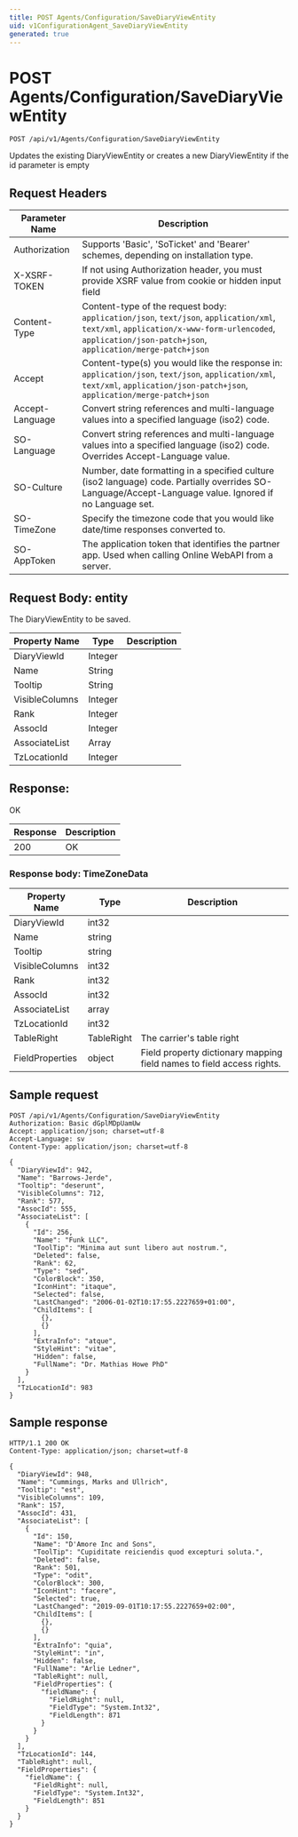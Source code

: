 ```yaml
---
title: POST Agents/Configuration/SaveDiaryViewEntity
uid: v1ConfigurationAgent_SaveDiaryViewEntity
generated: true
---
```


# POST Agents/Configuration/SaveDiaryViewEntity

```http
POST /api/v1/Agents/Configuration/SaveDiaryViewEntity
```

Updates the existing DiaryViewEntity or creates a new DiaryViewEntity if the id parameter is empty








## Request Headers

| Parameter Name | Description |
|----------------|-------------|
| Authorization  | Supports 'Basic', 'SoTicket' and 'Bearer' schemes, depending on installation type. |
| X-XSRF-TOKEN   | If not using Authorization header, you must provide XSRF value from cookie or hidden input field |
| Content-Type | Content-type of the request body: `application/json`, `text/json`, `application/xml`, `text/xml`, `application/x-www-form-urlencoded`, `application/json-patch+json`, `application/merge-patch+json` |
| Accept         | Content-type(s) you would like the response in: `application/json`, `text/json`, `application/xml`, `text/xml`, `application/json-patch+json`, `application/merge-patch+json` |
| Accept-Language | Convert string references and multi-language values into a specified language (iso2) code. |
| SO-Language | Convert string references and multi-language values into a specified language (iso2) code. Overrides Accept-Language value. |
| SO-Culture | Number, date formatting in a specified culture (iso2 language) code. Partially overrides SO-Language/Accept-Language value. Ignored if no Language set. |
| SO-TimeZone | Specify the timezone code that you would like date/time responses converted to. |
| SO-AppToken | The application token that identifies the partner app. Used when calling Online WebAPI from a server. |

## Request Body: entity 

The DiaryViewEntity to be saved. 

| Property Name | Type |  Description |
|----------------|------|--------------|
| DiaryViewId | Integer |  |
| Name | String |  |
| Tooltip | String |  |
| VisibleColumns | Integer |  |
| Rank | Integer |  |
| AssocId | Integer |  |
| AssociateList | Array |  |
| TzLocationId | Integer |  |

## Response:

OK

| Response | Description |
|----------------|-------------|
| 200 | OK |

### Response body: TimeZoneData

| Property Name | Type |  Description |
|----------------|------|--------------|
| DiaryViewId | int32 |  |
| Name | string |  |
| Tooltip | string |  |
| VisibleColumns | int32 |  |
| Rank | int32 |  |
| AssocId | int32 |  |
| AssociateList | array |  |
| TzLocationId | int32 |  |
| TableRight | TableRight | The carrier's table right |
| FieldProperties | object | Field property dictionary mapping field names to field access rights. |

## Sample request

```http!
POST /api/v1/Agents/Configuration/SaveDiaryViewEntity
Authorization: Basic dGplMDpUamUw
Accept: application/json; charset=utf-8
Accept-Language: sv
Content-Type: application/json; charset=utf-8

{
  "DiaryViewId": 942,
  "Name": "Barrows-Jerde",
  "Tooltip": "deserunt",
  "VisibleColumns": 712,
  "Rank": 577,
  "AssocId": 555,
  "AssociateList": [
    {
      "Id": 256,
      "Name": "Funk LLC",
      "ToolTip": "Minima aut sunt libero aut nostrum.",
      "Deleted": false,
      "Rank": 62,
      "Type": "sed",
      "ColorBlock": 350,
      "IconHint": "itaque",
      "Selected": false,
      "LastChanged": "2006-01-02T10:17:55.2227659+01:00",
      "ChildItems": [
        {},
        {}
      ],
      "ExtraInfo": "atque",
      "StyleHint": "vitae",
      "Hidden": false,
      "FullName": "Dr. Mathias Howe PhD"
    }
  ],
  "TzLocationId": 983
}
```

## Sample response

```http_
HTTP/1.1 200 OK
Content-Type: application/json; charset=utf-8

{
  "DiaryViewId": 948,
  "Name": "Cummings, Marks and Ullrich",
  "Tooltip": "est",
  "VisibleColumns": 109,
  "Rank": 157,
  "AssocId": 431,
  "AssociateList": [
    {
      "Id": 150,
      "Name": "D'Amore Inc and Sons",
      "ToolTip": "Cupiditate reiciendis quod excepturi soluta.",
      "Deleted": false,
      "Rank": 501,
      "Type": "odit",
      "ColorBlock": 300,
      "IconHint": "facere",
      "Selected": true,
      "LastChanged": "2019-09-01T10:17:55.2227659+02:00",
      "ChildItems": [
        {},
        {}
      ],
      "ExtraInfo": "quia",
      "StyleHint": "in",
      "Hidden": false,
      "FullName": "Arlie Ledner",
      "TableRight": null,
      "FieldProperties": {
        "fieldName": {
          "FieldRight": null,
          "FieldType": "System.Int32",
          "FieldLength": 871
        }
      }
    }
  ],
  "TzLocationId": 144,
  "TableRight": null,
  "FieldProperties": {
    "fieldName": {
      "FieldRight": null,
      "FieldType": "System.Int32",
      "FieldLength": 851
    }
  }
}
```